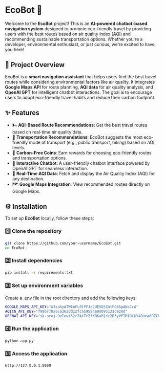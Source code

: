 # EcoBot 🌱

Welcome to the **EcoBot** project! This is an **AI-powered chatbot-based navigation system** designed to promote eco-friendly travel by providing users with the best routes based on air quality index (AQI) and recommending sustainable transportation options. Whether you're a developer, environmental enthusiast, or just curious, we're excited to have you here!
 
 
## 📌 Project Overview

EcoBot is a **smart navigation assistant** that helps users find the best travel routes while considering environmental factors like air quality. It integrates **Google Maps API** for route planning, **AQI data** for air quality analysis, and **OpenAI GPT** for intelligent chatbot interactions. The goal is to encourage users to adopt eco-friendly travel habits and reduce their carbon footprint.

## ✨ Features

- 🌬️ **AQI-Based Route Recommendations**: Get the best travel routes based on real-time air quality data.
- 🚴 **Transportation Recommendations**: EcoBot suggests the most eco-friendly mode of transport (e.g., public transport, biking) based on AQI levels.
- 💚 **Carbon-Free Coins**: Earn rewards for choosing eco-friendly routes and transportation options.
- 💬 **Interactive Chatbot**: A user-friendly chatbot interface powered by OpenAI GPT for seamless interaction.
- 📡 **Real-Time AQI Data**: Fetch and display the Air Quality Index (AQI) for any destination.
- 🗺️ **Google Maps Integration**: View recommended routes directly on Google Maps.

## ⚙️ Installation

To set up **EcoBot** locally, follow these steps:

### 1️⃣ Clone the repository
```bash
git clone https://github.com/your-username/EcoBot.git
cd EcoBot
```

### 2️⃣ Install dependencies
```bash
pip install -r requirements.txt
```

### 3️⃣ Set up environment variables
Create a .env file in the root directory and add the following keys:
```bash
GOOGLE_MAPS_API_KEY="AIzaSyATWInFL0lPFJcCUE5DSZmtFG5SpANaCrA"
AQICN_API_KEY="f99b778a6ca3623d12fcab9584a90095131c920d"
OPENAI_API_KEY="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"
```

### 4️⃣ Run the application
```bash
python app.py
```

### 5️⃣ Access the application
```bash
http://127.0.0.1:5000
```
